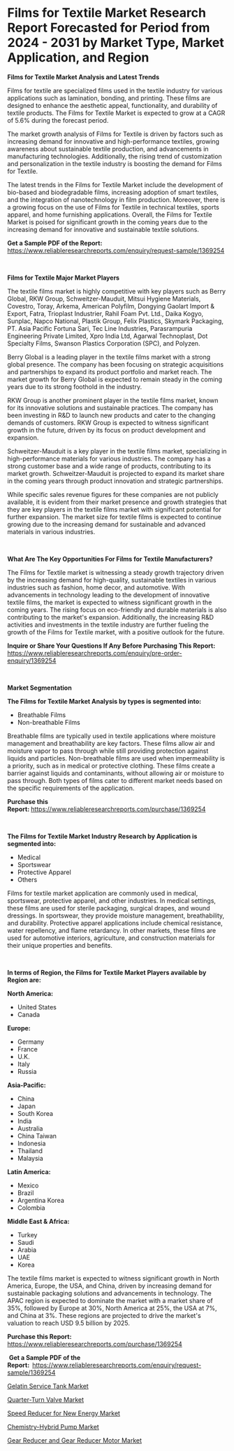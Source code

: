 <p><h1>Films for Textile Market Research Report Forecasted for Period from 2024 -  2031 by Market Type, Market Application, and Region</h1></p><p><strong>Films for Textile Market Analysis and Latest Trends</strong></p>
<p><p>Films for textile are specialized films used in the textile industry for various applications such as lamination, bonding, and printing. These films are designed to enhance the aesthetic appeal, functionality, and durability of textile products. The Films for Textile Market is expected to grow at a CAGR of 5.6% during the forecast period.</p><p>The market growth analysis of Films for Textile is driven by factors such as increasing demand for innovative and high-performance textiles, growing awareness about sustainable textile production, and advancements in manufacturing technologies. Additionally, the rising trend of customization and personalization in the textile industry is boosting the demand for Films for Textile.</p><p>The latest trends in the Films for Textile Market include the development of bio-based and biodegradable films, increasing adoption of smart textiles, and the integration of nanotechnology in film production. Moreover, there is a growing focus on the use of Films for Textile in technical textiles, sports apparel, and home furnishing applications. Overall, the Films for Textile Market is poised for significant growth in the coming years due to the increasing demand for innovative and sustainable textile solutions.</p></p>
<p><strong>Get a Sample PDF of the Report:&nbsp;</strong> <a href="https://www.reliableresearchreports.com/enquiry/request-sample/1369254">https://www.reliableresearchreports.com/enquiry/request-sample/1369254</a></p>
<p>&nbsp;</p>
<p><strong>Films for Textile Major Market Players</strong></p>
<p><p>The textile films market is highly competitive with key players such as Berry Global, RKW Group, Schweitzer-Mauduit, Mitsui Hygiene Materials, Covestro, Toray, Arkema, American Polyfilm, Dongying Gaolart Import & Export, Fatra, Trioplast Industrier, Rahil Foam Pvt. Ltd., Daika Kogyo, Sunplac, Napco National, Plastik Group, Felix Plastics, Skymark Packaging, PT. Asia Pacific Fortuna Sari, Tec Line Industries, Parasrampuria Engineering Private Limited, Xpro India Ltd, Agarwal Technoplast, Dot Specialty Films, Swanson Plastics Corporation (SPC), and Polyzen.</p><p>Berry Global is a leading player in the textile films market with a strong global presence. The company has been focusing on strategic acquisitions and partnerships to expand its product portfolio and market reach. The market growth for Berry Global is expected to remain steady in the coming years due to its strong foothold in the industry.</p><p>RKW Group is another prominent player in the textile films market, known for its innovative solutions and sustainable practices. The company has been investing in R&D to launch new products and cater to the changing demands of customers. RKW Group is expected to witness significant growth in the future, driven by its focus on product development and expansion.</p><p>Schweitzer-Mauduit is a key player in the textile films market, specializing in high-performance materials for various industries. The company has a strong customer base and a wide range of products, contributing to its market growth. Schweitzer-Mauduit is projected to expand its market share in the coming years through product innovation and strategic partnerships.</p><p>While specific sales revenue figures for these companies are not publicly available, it is evident from their market presence and growth strategies that they are key players in the textile films market with significant potential for further expansion. The market size for textile films is expected to continue growing due to the increasing demand for sustainable and advanced materials in various industries.</p></p>
<p>&nbsp;</p>
<p><strong>What Are The Key Opportunities For Films for Textile Manufacturers?</strong></p>
<p><p>The Films for Textile market is witnessing a steady growth trajectory driven by the increasing demand for high-quality, sustainable textiles in various industries such as fashion, home decor, and automotive. With advancements in technology leading to the development of innovative textile films, the market is expected to witness significant growth in the coming years. The rising focus on eco-friendly and durable materials is also contributing to the market's expansion. Additionally, the increasing R&D activities and investments in the textile industry are further fueling the growth of the Films for Textile market, with a positive outlook for the future.</p></p>
<p><strong>Inquire or Share Your Questions If Any Before Purchasing This Report:</strong> <a href="https://www.reliableresearchreports.com/enquiry/pre-order-enquiry/1369254">https://www.reliableresearchreports.com/enquiry/pre-order-enquiry/1369254</a></p>
<p>&nbsp;</p>
<p><strong>Market Segmentation</strong></p>
<p><strong>The Films for Textile Market Analysis by types is segmented into:</strong></p>
<p><ul><li>Breathable Films</li><li>Non-breathable Films</li></ul></p>
<p><p>Breathable films are typically used in textile applications where moisture management and breathability are key factors. These films allow air and moisture vapor to pass through while still providing protection against liquids and particles. Non-breathable films are used when impermeability is a priority, such as in medical or protective clothing. These films create a barrier against liquids and contaminants, without allowing air or moisture to pass through. Both types of films cater to different market needs based on the specific requirements of the application.</p></p>
<p><strong>Purchase this Report:&nbsp;</strong><a href="https://www.reliableresearchreports.com/purchase/1369254">https://www.reliableresearchreports.com/purchase/1369254</a></p>
<p>&nbsp;</p>
<p><strong>The Films for Textile Market Industry Research by Application is segmented into:</strong></p>
<p><ul><li>Medical</li><li>Sportswear</li><li>Protective Apparel</li><li>Others</li></ul></p>
<p><p>Films for textile market application are commonly used in medical, sportswear, protective apparel, and other industries. In medical settings, these films are used for sterile packaging, surgical drapes, and wound dressings. In sportswear, they provide moisture management, breathability, and durability. Protective apparel applications include chemical resistance, water repellency, and flame retardancy. In other markets, these films are used for automotive interiors, agriculture, and construction materials for their unique properties and benefits.</p></p>
<p>&nbsp;</p>
<p><strong>In terms of Region, the Films for Textile Market Players available by Region are:</strong></p>
<p>
    <p> <strong> North America: </strong>
        <ul>
            <li>United States</li>
            <li>Canada</li>
        </ul>
        </p> 
    <p> <strong> Europe: </strong>
        <ul>
            <li>Germany</li>
            <li>France</li>
            <li>U.K.</li>
            <li>Italy</li>
            <li>Russia</li>
        </ul>
        </p> 
    <p> <strong> Asia-Pacific: </strong>
        <ul>
            <li>China</li>
            <li>Japan</li>
            <li>South Korea</li>
            <li>India</li>
            <li>Australia</li>
            <li>China Taiwan</li>
            <li>Indonesia</li>
            <li>Thailand</li>
            <li>Malaysia</li>
        </ul>
        </p> 
    <p> <strong> Latin America: </strong>
        <ul>
            <li>Mexico</li>
            <li>Brazil</li>
            <li>Argentina Korea</li>
            <li>Colombia</li>
        </ul>
        </p> 
    <p> <strong> Middle East & Africa: </strong>
        <ul>
            <li>Turkey</li>
            <li>Saudi</li>
            <li>Arabia</li>
            <li>UAE</li>
            <li>Korea</li>
        </ul>
    </p>
    </p>
<p><p>The textile films market is expected to witness significant growth in North America, Europe, the USA, and China, driven by increasing demand for sustainable packaging solutions and advancements in technology. The APAC region is expected to dominate the market with a market share of 35%, followed by Europe at 30%, North America at 25%, the USA at 7%, and China at 3%. These regions are projected to drive the market's valuation to reach USD 9.5 billion by 2025.</p></p>
<p><strong>Purchase this Report: </strong><a href="https://www.reliableresearchreports.com/purchase/1369254">https://www.reliableresearchreports.com/purchase/1369254</a></p>
<p>&nbsp;<strong>Get a Sample PDF of the Report:&nbsp;&nbsp;</strong><a href="https://www.reliableresearchreports.com/enquiry/request-sample/1369254">https://www.reliableresearchreports.com/enquiry/request-sample/1369254</a></p>
<p><strong></strong></p>
<p><p><a href="https://medium.com/p/e1703751fccc/edit">Gelatin Service Tank Market</a></p><p><a href="https://medium.com/@othamcclure/quarter-turn-valve-market-trends-and-market-analysis-forecasted-for-period-2024-2031-98621d1c1d04">Quarter-Turn Valve Market</a></p><p><a href="https://medium.com/@v27092023/speed-reducer-for-new-energy-market-comprehensive-assessment-by-type-application-and-geography-b42931060c00">Speed Reducer for New Energy Market</a></p><p><a href="https://medium.com/@raymondgray765/decoding-chemistry-hybrid-pump-market-metrics-market-share-trends-and-growth-patterns-7d9316333009">Chemistry-Hybrid Pump Market</a></p><p><a href="https://medium.com/@v27092023/gear-reducer-and-gear-reducer-motor-market-trends-and-market-analysis-forecasted-for-period-2764bb94c7e6">Gear Reducer and Gear Reducer Motor Market</a></p></p>
